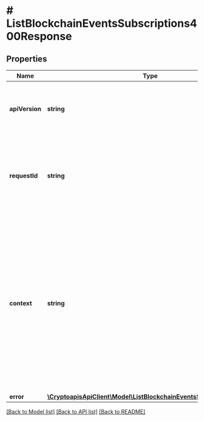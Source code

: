 # # ListBlockchainEventsSubscriptions400Response

## Properties

Name | Type | Description | Notes
------------ | ------------- | ------------- | -------------
**apiVersion** | **string** | Specifies the version of the API that incorporates this endpoint. |
**requestId** | **string** | Defines the ID of the request. The &#x60;requestId&#x60; is generated by Crypto APIs and it&#39;s unique for every request. |
**context** | **string** | In batch situations the user can use the context to correlate responses with requests. This property is present regardless of whether the response was successful or returned as an error. &#x60;context&#x60; is specified by the user. | [optional]
**error** | [**\CryptoapisApiClient\Model\ListBlockchainEventsSubscriptionsE400**](ListBlockchainEventsSubscriptionsE400.md) |  |

[[Back to Model list]](../../README.md#models) [[Back to API list]](../../README.md#endpoints) [[Back to README]](../../README.md)
